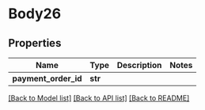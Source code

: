 # Body26

## Properties
Name | Type | Description | Notes
------------ | ------------- | ------------- | -------------
**payment_order_id** | **str** |  | 

[[Back to Model list]](../README.md#documentation-for-models) [[Back to API list]](../README.md#documentation-for-api-endpoints) [[Back to README]](../README.md)



